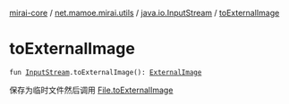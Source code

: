 [mirai-core](../../index.md) / [net.mamoe.mirai.utils](../index.md) / [java.io.InputStream](index.md) / [toExternalImage](./to-external-image.md)

# toExternalImage

`fun `[`InputStream`](https://docs.oracle.com/javase/6/docs/api/java/io/InputStream.html)`.toExternalImage(): `[`ExternalImage`](../-external-image/index.md)

保存为临时文件然后调用 [File.toExternalImage](../java.io.-file/to-external-image.md)

